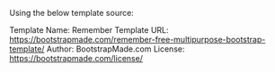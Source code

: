 Using the below template source:

Template Name: Remember
Template URL: https://bootstrapmade.com/remember-free-multipurpose-bootstrap-template/
Author: BootstrapMade.com
License: https://bootstrapmade.com/license/
